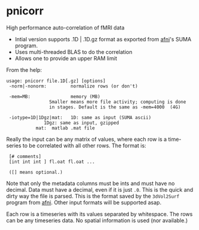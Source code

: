 pnicorr
=======

High performance auto-correlation of fMRI data

- Intial version supports .1D | .1D.gz format as exported from [afni](http://afni.nimh.nih.gov)'s SUMA program.
- Uses multi-threaded BLAS to do the correlation
- Allows one to provide an upper RAM limit

From the help:

    usage: pnicorr file.1D[.gz] [options]
     -norm|-nonorm:         normalize rows (or don't)

     -mem=MB:               memory (MB)
		            Smaller means more file activity; computing is done 
		            in stages. Default is the same as -mem=4000  (4G)

     -iotype=1D|1Dgz|mat:   1D: same as input (SUMA ascii)
		    	  1Dgz: same as input, gzipped
			   mat:  matlab .mat file

Really the input can be any matrix of values, where each row is a time-series to be correlated with all other rows. The format is:

     [# comments]
     [int int int ] fl.oat fl.oat ...

     ([] means optional.)

Note that only the metadata columns must be ints and must have no decimal. Data must have a decimal, even if it is just `.0`. This is the quick and dirty way the file is parsed. This is the format saved by the `3dVol2Surf` program from [afni](http://afni.nimh.nih.gov). Other input formats will be supported asap.

Each row is a timeseries with its values separated by whitespace. The rows can be any timeseries data. No spatial information is used (nor available.)




